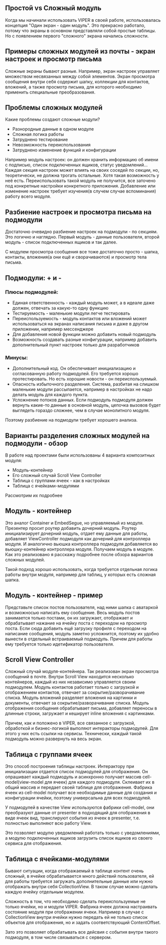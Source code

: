 ## Простой vs Сложный модуль

Когда мы начинали использовать VIPER в своей работе, использовалась концепция "Один экран - один модуль". Это прекрасно работало, потому что экраны в основном представляли собой простые таблицы. Но с появлением первого "сложного" экрана начались сложности.

## Примеры сложных модулей из почты - экран настроек и просмотр письма

Сложные экраны бывают разные. Например, экран настроек управляет множеством несвязанных между собой элементов.
Экран просмотра сообщения внутри себя содержит шапку, коллекции для контактов, вложений, а также просмотр письма, для которого необходимо применить специальные преобразования.

## Проблемы сложных модулей

Какие проблемы создают сложные модули?
- Разнородные данные в одном модуле
- Сложная логика работы
- Затруднено тестирование
- Невозможность переиспользования
- Затруднено изменение функций и конфигурации

Например модуль настроек: он должен хранить информацию об имени с подписью, список подключенных ящиков, статус уведомлений...
Каждая секция настроек может влиять на своих соседей по секции, но, теоретически, не должна трогать остальные. Хотя такая возможность у неё есть.
Переиспользовать такой модуль не получится, все заточено под конкретные настройки конкретного приложения.
Добавление или изменение настроек требует изучения(в случем случае вспоминания) работу всего модуля.

## Разбиение настроек и просмотра письма на подмодули

Достаточно очевидно разбиение настроек на подмодули - по секциям. Это логично и наглядно.
Первый модуль - данные пользователя, второй модуль - список подключенных ящиков и так далее.

С модулем просмотра сообщения все тоже достаточно просто - шапка, контакты, вложения(а они ещё и сворачиваются) и просмотр тела письма.

## Подмодули: + и -

### Плюсы подмодулей:
- Единая ответственность - каждый модуль может, а в идеале даже должен, отвечать за какую-то одну функцию
- Тестируемость - маленькие модули легче тестировать
- Переиспользуемость - модуль контактов или вложений может использоваться на экранах написания письма и даже в другом приложении, например мессенджере
- Для добавления новой функции можно добавить новый подмодуль
- Возможность создавать разные конфигурации, например добавить дополнительный пункт настроек только для разработчиков

### Минусы:
- Дополнительный код. Он обеспечивает инициализацию и согласованную работу подмодулей. Его требуется хорошо протестировать. Но есть хорошие новости - он переиспользуемый.
- Опасность избыточного разделения. Система, разбитая на слишком маленькие модули рассыпается, например в настройках не надо делать модуль для каждого пункта.
- Усложнение потоков данных. Если подмодуль подмодуля должен вернуть какие-то данные в основной модуль, цепочка вызовов будет выглядеть гораздо сложнее, чем в случае монолитного модуля.

Поэтому разбиение на подмодули требует хорошего анализа.

## Варианты разделения сложных модулей на подмодули - обзор

В работе над проектами были использованы 4 варианта композитных модуля:
- Модуль-контейнер
- Его сложный случай Scroll View Controller
- Таблица с группами ячеек - как в настройках
- Таблица с ячейками-модулями

Рассмотрим их подробнее

## Модуль - контейнер

Это аналог Container и EmbedSegue, но управляемый из модуля. Презентер просит роутер добавить дочерний модуль. Роутер инициализирует дочерний модуль, отдает ему данные для работы, добавляет ViewController подмодуля как дочерний для контроллера модуля. И аналогично вьюшка контроллера подмодуля добавляется во вьюшку-контейнер контроллера модуля.
Получаем модуль в модуле. Как это реализовано я расскажу подробнее после обзора вариантов сложных модулей.

Такой подход хорошо использовать, когда требуется отдельная логика работы внутри модуля, например для таблиц, у которых есть сложная шапка.

## Модуль - контейнер - пример

Представьте список постов пользователя, над ними шапка с аватаркой и возможносью написать ему сообщение.
Весь модуль постов занимается только постами, он их загружает, отображает и обрабатывает нажание на ячейку поста с переходом на просмотр поста.
Если сюда добавить ещё загрузку профиля с переходом на написание сообщения, модуль заметно усложнится, поэтому их удобно вынести в отдельный встраиваемый подмодуль. Причем для работы ему требуется только идетификатор пользователя.

## Scroll View Controller

Сложный случай модуля-контейнера. Так реализован экран просмотра сообщений в почте. Внутри Scroll View находится несколько контейнеров, каждый из них независимо управляется своим подмодулем.
Модуль контактов работает только с загрузкой и отображением контактов, отвечает за сокрытие/разворачивание списка.
Модуль вложений разделяет вложения на картинки и документы,  отвечает за сокрытие/разворачивание списка.
Модуль отображения сообщения обрабатывает письма, добавляет переносы в длинные строки, загружает и кеширует inline вложения с картинками.

Причем, как и положено в VIPER, все связанное с загрузкой, обработкой и бизнес-логикой выполяют интеракторы подмодулей. Для этого у них есть ссылки на сервисы. Технически, каждый такой подмодуль можно развернуть на весь экран.

## Таблица с группами ячеек

Это способ построения таблицы настроек. Интерактору при инициализации отдается список подмодулей для отображения. Он опрашивает каждый подмодуль и асинхронно получает массив cell-model(view-model для ячеек) для каждого подмодуля. Склеивает их в общий массив и передает своей таблице для отображения. Фабрика ячеек из cell-model получает все необходимые данные для создания и конфигурации ячейки, поэтому универсальна для всех подмодулей.

У подмодулей в качестве View используются фабрики cell-model, они преобразуют данные от presenter в подходящий для отображения в виде ячеек вид, транслируют события из ячеек в presenter, т.е. полностью выполняют всю работу View.

Это позволяет модулю уведомлений работать только с уведомлениями, а модулю подключенных ящиков загрузить список ящиков из своего сервиса для отображения.

## Таблица с ячейками-модулями

Бывают ситуации, когда отображаемый в таблице контент очень сложный, в ячейке обрабатывается много действий пользователя, ей для работы требуется загружать дополнительные данные или нужно отображать внутри себя CollectionView. В таком случае можно сделать каждую ячейку отдельным модулем.

Сложность в том, что необходимо сделать переиспользуемые не только ячейки, но и модули VIPER. Фабрика ячеек должна настраивать состояние модуля при отображении ячеки. Например в случае с CollectionView внутри ячейки нужно передать ей не только список объектов для отображения, но и задать соответствующий ContentOffset.

Зато это позволяет обрабатывать все дейсвия с события внутри такого подмодуля, в том числе связываться с сервером.
